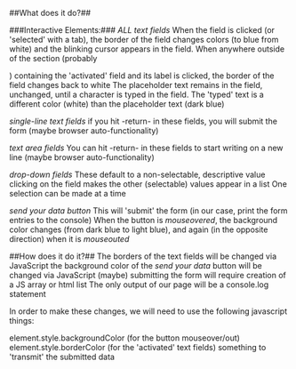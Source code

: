 ##What does it do?##

###Interactive Elements:###
_ALL text fields_
When the field is clicked (or 'selected' with a tab), the border of the field changes colors (to blue from white) and the blinking cursor appears in the field.
When anywhere outside of the section (probably <div>) containing the 'activated' field and its label is clicked, the border of the field changes back to white
The placeholder text remains in the field, unchanged, until a character is typed in the field. The 'typed' text is a different color (white) than the placeholder text (dark blue)

_single-line text fields_
if you hit -return- in these fields, you will submit the form (maybe browser auto-functionality)

_text area fields_
You can hit -return- in these fields to start writing on a new line (maybe browser auto-functionality)

_drop-down fields_
These default to a non-selectable, descriptive value
clicking on the field makes the other (selectable) values appear in a list
One selection can be made at a time

_send your data button_
This will 'submit' the form (in our case, print the form entries to the console)
When the button is _mouseovered_, the background color changes (from dark blue to light blue), and again (in the opposite direction) when it is _mouseouted_

##How does it do it?##
The borders of the text fields will be changed via JavaScript
the background color of the _send your data_ button will be changed via JavaScript
(maybe) submitting the form will require creation of a JS array or html list
The only output of our page will be a console.log statement

In order to make these changes, we will need to use the following javascript things:

element.style.backgroundColor (for the button mouseover/out)
element.style.borderColor (for the 'activated' text fields)
something to 'transmit' the submitted data
